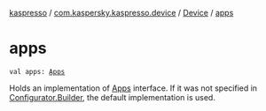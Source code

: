 [kaspresso](../../index.md) / [com.kaspersky.kaspresso.device](../index.md) / [Device](index.md) / [apps](./apps.md)

# apps

`val apps: `[`Apps`](../../com.kaspersky.kaspresso.device.apps/-apps/index.md)

Holds an implementation of [Apps](../../com.kaspersky.kaspresso.device.apps/-apps/index.md) interface. If it was not specified in [Configurator.Builder](../../com.kaspersky.kaspresso.configurator/-configurator/-builder/index.md), the default
implementation is used.

